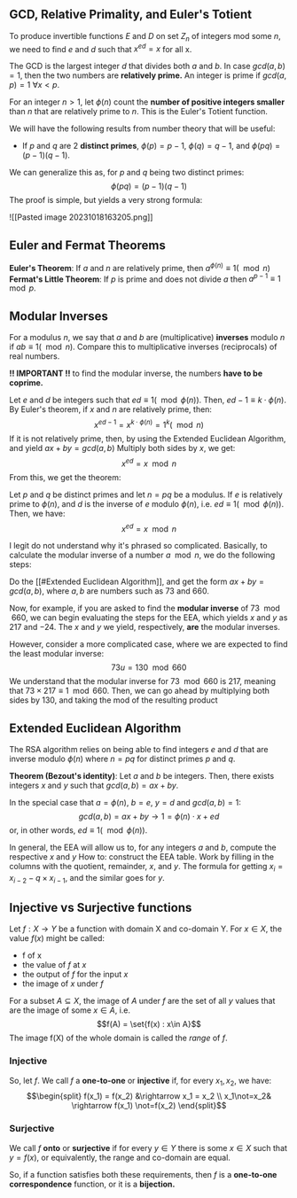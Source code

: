 ## GCD, Relative Primality, and Euler's Totient
To produce invertible functions $E$ and $D$ on set $Z_n$ of integers mod some $n$, we need to  find $e$ and $d$ such that $x^{ed} = x$ for all x. 

The GCD is the largest integer $d$ that divides both $a$ and $b$. In case $gcd(a, b) = 1$, then the two numbers are **relatively prime.** An integer is prime if $gcd(a, p) = 1 \ \forall x < p$.  

For an integer $n > 1$, let $\phi(n)$ count the **number of positive integers smaller** than $n$ that are relatively prime to $n$. This is the Euler's Totient function.

We will have the following results from number theory that will be useful: 
- If $p$ and $q$ are 2 **distinct primes**, $\phi(p) = p-1$,  $\phi(q) = q-1$,  and $\phi(pq) = (p-1)(q -1)$.

We can generalize this as, for $p$ and $q$ being two distinct primes:
$$\phi(pq) = (p-1)(q-1)$$
The proof is simple, but yields a very strong formula: 

![[Pasted image 20231018163205.png]]

## Euler and Fermat Theorems
**Euler's Theorem**: If $a$ and $n$ are relatively prime, then $a^{\phi(n)} \equiv 1 (\mod n)$
**Fermat's Little Theorem**: If $p$ is prime and does not divide $a$ then $a^{p -1} \equiv 1 \mod p$. 

## Modular Inverses
For a modulus $n$, we say that $a$ and $b$ are (multiplicative) **inverses** modulo $n$ if $ab \equiv 1 (\mod n)$. Compare this to multiplicative inverses (reciprocals) of real numbers. 

**!! IMPORTANT !!** to find the modular inverse, the numbers **have to be coprime.**

Let $e$ and $d$ be integers such that $ed \equiv 1 (\mod \phi(n))$. Then, $ed  - 1 \equiv k\cdot \phi(n)$. By Euler's theorem, if $x$ and $n$ are relatively prime, then: 
$$x^{ed - 1} = x^{k\cdot\phi(n)} = 1^k (\mod n)$$
If it is not relatively prime, then, by using the Extended Euclidean Algorithm, and yield $ax + by = gcd(a, b)$
Multiply both sides by $x$, we get: 
$$x^{ed} = x \mod n$$
From this, we get the theorem: 

Let $p$ and $q$ be distinct primes and let $n = pq$ be a modulus. If $e$ is relatively prime to $\phi(n)$, and $d$ is the inverse of $e$ modulo $\phi(n)$, i.e. $ed \equiv 1(\mod \phi(n))$. Then, we have: 
$$x^{ed} = x \mod n$$

I legit do not understand why it's phrased so complicated. Basically, to calculate the modular inverse of a number $a \mod n$, we do the following steps: 

Do the [[#Extended Euclidean Algorithm]], and get the form $ax + by = gcd(a, b)$, where $a, b$ are numbers such as 73 and 660. 

Now, for example, if you are asked to find the **modular inverse** of $73 \mod 660$, we can begin evaluating the steps for the EEA, which yields $x$ and $y$ as $217$ and $-24$. The $x$ and $y$ we yield, respectively, **are** the modular inverses.

However, consider a more complicated case, where we are expected to find the least modular inverse: 
$$73u=130\mod 660$$
We understand that the modular inverse for $73 \mod 660$ is $217$, meaning that $73\times217 \equiv 1 \mod 660$. Then, we can go ahead by multiplying both sides by $130$, and taking the mod of the resulting product 
## Extended Euclidean Algorithm
The RSA algorithm relies on being able to find integers $e$ and $d$ that are inverse modulo $\phi(n)$ where $n = pq$ for distinct primes $p$ and $q$.

**Theorem (Bezout's identity)**: Let $a$ and $b$ be integers. Then, there exists integers $x$ and $y$ such that $gcd(a, b) = ax + by$.

In the special case that $a = \phi(n), \ b = e, \ y = d$ and $gcd(a, b) = 1$: 
$$gcd(a, b) = ax + by \rightarrow 1 = \phi(n)\cdot x+ed$$
or, in other words, $ed \equiv 1(\mod \phi(n))$.

In general, the EEA will allow us to, for any integers $a$ and $b$, compute the respective $x$ and $y$
How to: construct the EEA table. Work by filling in the columns with the quotient, remainder, $x$, and $y$.
The formula for getting $x_i = x_{i-2} - q \times x_{i - 1}$, and the similar goes for $y$.

## Injective vs Surjective functions
Let $f: X \rightarrow Y$ be a function with domain X and co-domain Y. For $x \in X$, the value $f(x)$ might be called: 
- f of x
- the value of $f$ at $x$
- the output of $f$ for the input $x$
- the image of $x$ under $f$

For a subset $A \subseteq X$, the image of $A$ under $f$ are the set of all $y$ values that are the image of some $x \in A$, i.e.
$$f(A) = \set{f(x) : x\in A}$$
The image f(X) of the whole domain is called the *range* of $f$. 
### Injective
So, let $f$. We call $f$ a **one-to-one** or **injective** if, for every $x_1, x_2$, we have: 
$$\begin{split}
 f(x_1) = f(x_2) &\rightarrow x_1 = x_2 \\
 x_1\not=x_2& \rightarrow f(x_1) \not=f(x_2)
\end{split}$$
### Surjective
We call $f$ **onto** or **surjective** if for every $y \in Y$ there is some $x\in X$ such that $y =f(x)$, or equivalently, the range and co-domain are equal. 

So, if a function satisfies both these requirements, then $f$ is a **one-to-one correspondence** function, or it is a **bijection.**

